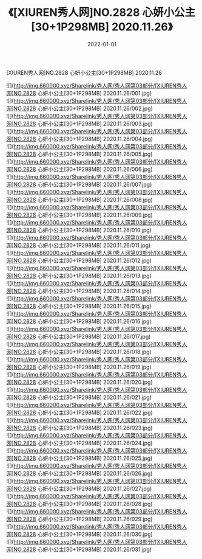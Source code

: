 ﻿---
layout: post
title:  《[XIUREN秀人网]NO.2828 心妍小公主[30+1P298MB] 2020.11.26》
date:   2022-01-01
img: http://img.660000.xyz/Sharelink/秀人网/秀人网第03部分/[XIUREN秀人网]NO.2828 心妍小公主[30+1P298MB] 2020.11.26/000.jpg
categories: [美女, 清纯, 唯美]
---

[XIUREN秀人网]NO.2828 心妍小公主[30+1P298MB] 2020.11.26

 ![](http://img.660000.xyz/Sharelink/秀人网/秀人网第03部分/[XIUREN秀人网]NO.2828 心妍小公主[30+1P298MB] 2020.11.26/001.jpg) <br>![](http://img.660000.xyz/Sharelink/秀人网/秀人网第03部分/[XIUREN秀人网]NO.2828 心妍小公主[30+1P298MB] 2020.11.26/002.jpg) <br>![](http://img.660000.xyz/Sharelink/秀人网/秀人网第03部分/[XIUREN秀人网]NO.2828 心妍小公主[30+1P298MB] 2020.11.26/003.jpg) <br>![](http://img.660000.xyz/Sharelink/秀人网/秀人网第03部分/[XIUREN秀人网]NO.2828 心妍小公主[30+1P298MB] 2020.11.26/004.jpg) <br>![](http://img.660000.xyz/Sharelink/秀人网/秀人网第03部分/[XIUREN秀人网]NO.2828 心妍小公主[30+1P298MB] 2020.11.26/005.jpg) <br>![](http://img.660000.xyz/Sharelink/秀人网/秀人网第03部分/[XIUREN秀人网]NO.2828 心妍小公主[30+1P298MB] 2020.11.26/006.jpg) <br>![](http://img.660000.xyz/Sharelink/秀人网/秀人网第03部分/[XIUREN秀人网]NO.2828 心妍小公主[30+1P298MB] 2020.11.26/007.jpg) <br>![](http://img.660000.xyz/Sharelink/秀人网/秀人网第03部分/[XIUREN秀人网]NO.2828 心妍小公主[30+1P298MB] 2020.11.26/008.jpg) <br>![](http://img.660000.xyz/Sharelink/秀人网/秀人网第03部分/[XIUREN秀人网]NO.2828 心妍小公主[30+1P298MB] 2020.11.26/009.jpg) <br>![](http://img.660000.xyz/Sharelink/秀人网/秀人网第03部分/[XIUREN秀人网]NO.2828 心妍小公主[30+1P298MB] 2020.11.26/010.jpg) <br>![](http://img.660000.xyz/Sharelink/秀人网/秀人网第03部分/[XIUREN秀人网]NO.2828 心妍小公主[30+1P298MB] 2020.11.26/011.jpg) <br>![](http://img.660000.xyz/Sharelink/秀人网/秀人网第03部分/[XIUREN秀人网]NO.2828 心妍小公主[30+1P298MB] 2020.11.26/012.jpg) <br>![](http://img.660000.xyz/Sharelink/秀人网/秀人网第03部分/[XIUREN秀人网]NO.2828 心妍小公主[30+1P298MB] 2020.11.26/013.jpg) <br>![](http://img.660000.xyz/Sharelink/秀人网/秀人网第03部分/[XIUREN秀人网]NO.2828 心妍小公主[30+1P298MB] 2020.11.26/014.jpg) <br>![](http://img.660000.xyz/Sharelink/秀人网/秀人网第03部分/[XIUREN秀人网]NO.2828 心妍小公主[30+1P298MB] 2020.11.26/015.jpg) <br>![](http://img.660000.xyz/Sharelink/秀人网/秀人网第03部分/[XIUREN秀人网]NO.2828 心妍小公主[30+1P298MB] 2020.11.26/016.jpg) <br>![](http://img.660000.xyz/Sharelink/秀人网/秀人网第03部分/[XIUREN秀人网]NO.2828 心妍小公主[30+1P298MB] 2020.11.26/017.jpg) <br>![](http://img.660000.xyz/Sharelink/秀人网/秀人网第03部分/[XIUREN秀人网]NO.2828 心妍小公主[30+1P298MB] 2020.11.26/018.jpg) <br>![](http://img.660000.xyz/Sharelink/秀人网/秀人网第03部分/[XIUREN秀人网]NO.2828 心妍小公主[30+1P298MB] 2020.11.26/019.jpg) <br>![](http://img.660000.xyz/Sharelink/秀人网/秀人网第03部分/[XIUREN秀人网]NO.2828 心妍小公主[30+1P298MB] 2020.11.26/020.jpg) <br>![](http://img.660000.xyz/Sharelink/秀人网/秀人网第03部分/[XIUREN秀人网]NO.2828 心妍小公主[30+1P298MB] 2020.11.26/021.jpg) <br>![](http://img.660000.xyz/Sharelink/秀人网/秀人网第03部分/[XIUREN秀人网]NO.2828 心妍小公主[30+1P298MB] 2020.11.26/022.jpg) <br>![](http://img.660000.xyz/Sharelink/秀人网/秀人网第03部分/[XIUREN秀人网]NO.2828 心妍小公主[30+1P298MB] 2020.11.26/023.jpg) <br>![](http://img.660000.xyz/Sharelink/秀人网/秀人网第03部分/[XIUREN秀人网]NO.2828 心妍小公主[30+1P298MB] 2020.11.26/024.jpg) <br>![](http://img.660000.xyz/Sharelink/秀人网/秀人网第03部分/[XIUREN秀人网]NO.2828 心妍小公主[30+1P298MB] 2020.11.26/025.jpg) <br>![](http://img.660000.xyz/Sharelink/秀人网/秀人网第03部分/[XIUREN秀人网]NO.2828 心妍小公主[30+1P298MB] 2020.11.26/026.jpg) <br>![](http://img.660000.xyz/Sharelink/秀人网/秀人网第03部分/[XIUREN秀人网]NO.2828 心妍小公主[30+1P298MB] 2020.11.26/027.jpg) <br>![](http://img.660000.xyz/Sharelink/秀人网/秀人网第03部分/[XIUREN秀人网]NO.2828 心妍小公主[30+1P298MB] 2020.11.26/028.jpg) <br>![](http://img.660000.xyz/Sharelink/秀人网/秀人网第03部分/[XIUREN秀人网]NO.2828 心妍小公主[30+1P298MB] 2020.11.26/029.jpg) <br>![](http://img.660000.xyz/Sharelink/秀人网/秀人网第03部分/[XIUREN秀人网]NO.2828 心妍小公主[30+1P298MB] 2020.11.26/030.jpg) <br>![](http://img.660000.xyz/Sharelink/秀人网/秀人网第03部分/[XIUREN秀人网]NO.2828 心妍小公主[30+1P298MB] 2020.11.26/031.jpg) <br>